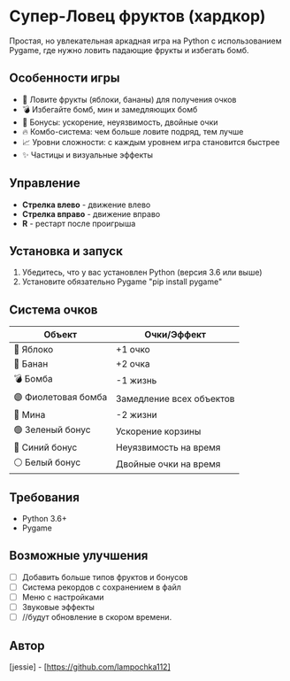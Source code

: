 # Супер-Ловец фруктов (хардкор)

Простая, но увлекательная аркадная игра на Python с использованием Pygame, где нужно ловить падающие фрукты и избегать бомб.

## Особенности игры

- 🍎 Ловите фрукты (яблоки, бананы) для получения очков
- 💣 Избегайте бомб, мин и замедляющих бомб
- 🚀 Бонусы: ускорение, неуязвимость, двойные очки
- 🔥 Комбо-система: чем больше ловите подряд, тем лучше
- 📈 Уровни сложности: с каждым уровнем игра становится быстрее
- ✨ Частицы и визуальные эффекты

## Управление

- **Стрелка влево** - движение влево
- **Стрелка вправо** - движение вправо
- **R** - рестарт после проигрыша

## Установка и запуск

1. Убедитесь, что у вас установлен Python (версия 3.6 или выше)
2. Установите обязательно Pygame "pip install pygame"


## Система очков

| Объект      | Очки/Эффект                     |
|-------------|---------------------------------|
| 🍎 Яблоко    | +1 очко                        |
| 🍌 Банан     | +2 очка                        |
| 💣 Бомба     | -1 жизнь                       |
| 🟣 Фиолетовая бомба | Замедление всех объектов |
| 🧨 Мина      | -2 жизни                       |
| 🟢 Зеленый бонус | Ускорение корзины       |
| 🔵 Синий бонус | Неуязвимость на время    |
| ⚪ Белый бонус | Двойные очки на время    |

## Требования

- Python 3.6+
- Pygame

## Возможные улучшения

- [ ] Добавить больше типов фруктов и бонусов
- [ ] Система рекордов с сохранением в файл
- [ ] Меню с настройками
- [ ] Звуковые эффекты 
- [ ] //будут обновление в скором времени. 

## Автор

[jessie] - [https://github.com/lampochka112]

